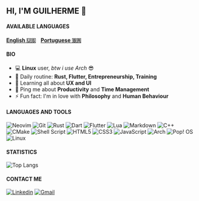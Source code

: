 ## HI, I'M GUILHERME :wave:

#### AVAILABLE LANGUAGES
#### [English :us:](./README.md)&nbsp;&nbsp;&nbsp;&nbsp;[Portuguese :brazil:](./README_BR.md)

#### BIO
- :computer: **Linux** user, *btw i use Arch* :sunglasses:
- :calendar: Daily routine: **Rust, Flutter, Entrepreneurship, Training**
- :seedling: Learning all about  **UX and UI**
- :speech_balloon: Ping me about **Productivity** and **Time Management**
- :zap: Fun fact: I'm in love with **Philosophy** and **Human Behaviour**

#### LANGUAGES AND TOOLS
![Neovim](https://img.shields.io/badge/NeoVim-%2357A143.svg?&style=for-the-badge&logo=neovim&logoColor=white)
![Git](https://img.shields.io/badge/git-%23F05033.svg?style=for-the-badge&logo=git&logoColor=white)
![Rust](https://img.shields.io/badge/rust-%23000000.svg?style=for-the-badge&logo=rust&logoColor=white)
![Dart](https://img.shields.io/badge/dart-%230175C2.svg?style=for-the-badge&logo=dart&logoColor=white)
![Flutter](https://img.shields.io/badge/Flutter-%2302569B.svg?style=for-the-badge&logo=Flutter&logoColor=white)
![Lua](https://img.shields.io/badge/lua-%232C2D72.svg?style=for-the-badge&logo=lua&logoColor=white)
![Markdown](https://img.shields.io/badge/markdown-%23000000.svg?style=for-the-badge&logo=markdown&logoColor=white)
![C++](https://img.shields.io/badge/c++-%2300599C.svg?style=for-the-badge&logo=c%2B%2B&logoColor=white)
![CMake](https://img.shields.io/badge/CMake-%23008FBA.svg?style=for-the-badge&logo=cmake&logoColor=white)
![Shell Script](https://img.shields.io/badge/shell_script-%23121011.svg?style=for-the-badge&logo=gnu-bash&logoColor=white)
![HTML5](https://img.shields.io/badge/html5-%23E34F26.svg?style=for-the-badge&logo=html5&logoColor=white)
![CSS3](https://img.shields.io/badge/css3-%231572B6.svg?style=for-the-badge&logo=css3&logoColor=white)
![JavaScript](https://img.shields.io/badge/javascript-%23323330.svg?style=for-the-badge&logo=javascript&logoColor=%23F7DF1E)
![Arch](https://img.shields.io/badge/Arch%20Linux-1793D1?logo=arch-linux&logoColor=fff&style=for-the-badge)
![Pop! OS](https://img.shields.io/badge/Pop!_OS-48B9C7?style=for-the-badge&logo=Pop!_OS&logoColor=white)
![Linux](https://img.shields.io/badge/Linux-FCC624?style=for-the-badge&logo=linux&logoColor=black)

#### STATISTICS
![Top Langs](https://github-readme-stats.vercel.app/api/top-langs/?username=guilhermedasilvavieira&langs_count=10&layout=compact&theme=tokyonight) 
#### CONTACT ME
[![Linkedin](https://img.shields.io/badge/LinkedIn-0077B5?style=for-the-badge&logo=linkedin&logoColor=white)](https://www.linkedin.com/in/guilherme-da-silva-vieira-68479414b/)
[![Gmail](https://img.shields.io/badge/Gmail-D14836?style=for-the-badge&logo=gmail&logoColor=white)](https://mail.google.com/mail/#inbox?compose=CllgCJNqtVdgZrLvGjrJhNvsxhXkjdccHsZKlkLtqLsmXJWxLJhRDtpzsfqLPsVvwclQFfbhPkg)
